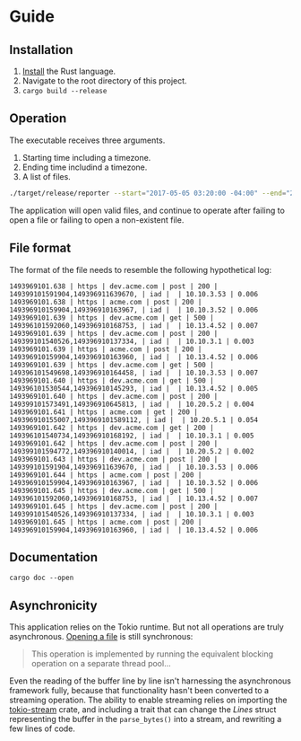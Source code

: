 # Guide

## Installation
1. [Install](https://www.rust-lang.org/tools/install) the Rust language.
2. Navigate to the root directory of this project.
3. `cargo build --release`


## Operation
The executable receives three arguments.
1. Starting time including a timezone.
2. Ending time includind a timezone.
3. A list of files.

```bash
./target/release/reporter --start="2017-05-05 03:20:00 -04:00" --end="2017-05-05 03:27:00 -04:00" ~/Downloads/log_sample.txt whatever.txt
```

The application will open valid files, and continue to operate after failing to open a file or failing to open a non-existent file.


## File format
The format of the file needs to resemble the following hypothetical log:
```
1493969101.638 | https | dev.acme.com | post | 200 | 149399101591904,149396911639670, | iad |  | 10.10.3.53 | 0.006
1493969101.638 | https | acme.com | post | 200 | 149396910159904,149396910163967, | iad |  | 10.10.3.52 | 0.006
1493969101.639 | https | dev.acme.com | get | 500 | 149396101592060,149396910168753, | iad |  | 10.13.4.52 | 0.007
1493969101.639 | https | dev.acme.com | post | 200 | 149399101540526,149396910137334, | iad |  | 10.10.3.1 | 0.003
1493969101.639 | https | acme.com | post | 200 | 149396910159904,149396910163960, | iad |  | 10.13.4.52 | 0.006
1493969101.639 | https | dev.acme.com | get | 500 | 149396101549698,149396910164458, | iad |  | 10.10.3.53 | 0.007
1493969101.640 | https | dev.acme.com | get | 500 | 149396101530544,149396910145293, | iad |  | 10.13.4.52 | 0.005
1493969101.640 | https | dev.acme.com | post | 200 | 149399101573491,149396910645813, | iad |  | 10.20.5.2 | 0.004
1493969101.641 | https | acme.com | get | 200 | 149396910155007,1493969101589112, | iad |  | 10.20.5.1 | 0.054
1493969101.642 | https | dev.acme.com | get | 200 | 149396101540734,149396910168192, | iad |  | 10.10.3.1 | 0.005
1493969101.642 | https | dev.acme.com | post | 200 | 149399101594772,149396910140014, | iad |  | 10.20.5.2 | 0.002
1493969101.643 | https | dev.acme.com | post | 200 | 149399101591904,149396911639670, | iad |  | 10.10.3.53 | 0.006
1493969101.644 | https | acme.com | post | 200 | 149396910159904,149396910163967, | iad |  | 10.10.3.52 | 0.006
1493969101.645 | https | dev.acme.com | get | 500 | 149396101592060,149396910168753, | iad |  | 10.13.4.52 | 0.007
1493969101.645 | https | dev.acme.com | post | 200 | 149399101540526,149396910137334, | iad |  | 10.10.3.1 | 0.003
1493969101.645 | https | acme.com | post | 200 | 149396910159904,149396910163960, | iad |  | 10.13.4.52 | 0.006
```


## Documentation
```
cargo doc --open
```


## Asynchronicity
This application relies on the Tokio runtime. But not all operations are truly asynchronous. [Opening a file](https://docs.rs/tokio/latest/tokio/fs/fn.read.html#) is still synchronous:
> This operation is implemented by running the equivalent blocking operation on a separate thread pool...

Even the reading of the buffer line by line isn't harnessing the asynchronous framework fully, because that functionality hasn't been converted to a streaming
operation. The ability to enable streaming relies on importing the [tokio-stream](https://docs.rs/tokio-stream/latest/tokio_stream/) crate, and including a trait that can change the _Lines_ struct representing the buffer in the `parse_bytes()` into a stream, and rewriting a few lines of code.
